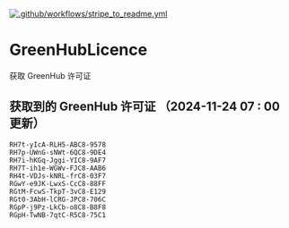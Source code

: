[![.github/workflows/stripe_to_readme.yml](https://github.com/zjx-kimi/GreenHubLicence/actions/workflows/stripe_to_readme.yml/badge.svg)](https://github.com/zjx-kimi/GreenHubLicence/actions/workflows/stripe_to_readme.yml)
# GreenHubLicence
获取 GreenHub 许可证
## 获取到的 GreenHub 许可证 （2024-11-24 07 : 00 更新）
```
RH7t-yIcA-RLH5-ABC8-9578
RH7p-UWnG-sNWt-6QC8-9DE4
RH7i-hKGq-Jggi-YIC8-9AF7
RH7T-ih1e-WGWv-FJC8-AAB6
RH4t-VDJs-kNRL-frC8-03F7
RGwY-e9JK-LwxS-CcC8-88FF
RGtM-FcwS-TkpT-3vC8-E129
RGt0-3AbH-lCRG-JPC8-706C
RGpP-j9Pz-LkCb-o8C8-B8F8
RGpH-TwNB-7qtC-R5C8-75C1
```
